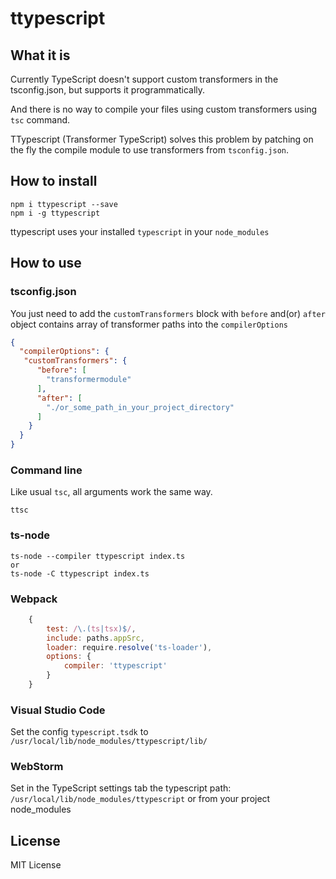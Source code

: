 # ttypescript
## What it is
Currently TypeScript doesn't support custom transformers in the tsconfig.json, but supports it programmatically.

And there is no way to compile your files using custom transformers using `tsc` command.

TTypescript (Transformer TypeScript) solves this problem by patching on the fly the compile module to use transformers from `tsconfig.json`.

## How to install
```
npm i ttypescript --save
npm i -g ttypescript
```
ttypescript uses your installed `typescript` in your `node_modules`

## How to use

### tsconfig.json
You just need to add the `customTransformers` block with `before` and(or) `after` object contains array of transformer paths into the `compilerOptions`
```json
{
  "compilerOptions": {
   "customTransformers": {
      "before": [
        "transformermodule"
      ],
      "after": [
        "./or_some_path_in_your_project_directory"
      ]
    }
  }
}
```

### Command line
Like usual `tsc`, all arguments work the same way.
```
ttsc
```

### ts-node
```
ts-node --compiler ttypescript index.ts
or
ts-node -C ttypescript index.ts
```
### Webpack
```js
    {
        test: /\.(ts|tsx)$/,
        include: paths.appSrc,
        loader: require.resolve('ts-loader'),
        options: {
            compiler: 'ttypescript'
        }
    }
```

### Visual Studio Code
Set the config `typescript.tsdk` to `/usr/local/lib/node_modules/ttypescript/lib/`

### WebStorm
Set in the TypeScript settings tab the typescript path: `/usr/local/lib/node_modules/ttypescript` or from your project node_modules

## License
MIT License

